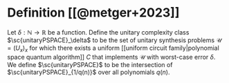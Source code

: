 # Definition [[@metger+2023]]
Let $\delta: \mathbb{N} \rightarrow \mathbb{R}$ be a function. Define the unitary complexity class $\sc{unitaryPSPACE}_\delta$ to be the set of unitary synthesis problems $\mathcal{U} = (U_x)_x$ for which there exists a uniform [[uniform circuit family|polynomial space quantum algorithm]] $C$ that implements $\mathcal{U}$ with worst-case error $\delta$. We define $\sc{unitaryPSPACE}$ to be the intersection of $\sc{unitaryPSPACE}_{1/q(n)}$ over all polynomials $q(n)$. 

